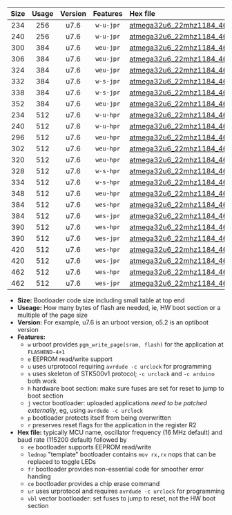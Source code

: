 |Size|Usage|Version|Features|Hex file|
|:-:|:-:|:-:|:-:|:--|
|234|256|u7.6|`w-u-jpr`|[atmega32u6_22mhz1184_460800bps_ur_vbl.hex](https://raw.githubusercontent.com/stefanrueger/urboot/main/atmega32u6_22mhz1184_460800bps_ur_vbl.hex)|
|240|256|u7.6|`w-u-jpr`|[atmega32u6_22mhz1184_460800bps_lednop_ur_vbl.hex](https://raw.githubusercontent.com/stefanrueger/urboot/main/atmega32u6_22mhz1184_460800bps_lednop_ur_vbl.hex)|
|300|384|u7.6|`weu-jpr`|[atmega32u6_22mhz1184_460800bps_ee_ur_vbl.hex](https://raw.githubusercontent.com/stefanrueger/urboot/main/atmega32u6_22mhz1184_460800bps_ee_ur_vbl.hex)|
|306|384|u7.6|`weu-jpr`|[atmega32u6_22mhz1184_460800bps_ee_lednop_ur_vbl.hex](https://raw.githubusercontent.com/stefanrueger/urboot/main/atmega32u6_22mhz1184_460800bps_ee_lednop_ur_vbl.hex)|
|324|384|u7.6|`weu-jpr`|[atmega32u6_22mhz1184_460800bps_ee_lednop_fr_ur_vbl.hex](https://raw.githubusercontent.com/stefanrueger/urboot/main/atmega32u6_22mhz1184_460800bps_ee_lednop_fr_ur_vbl.hex)|
|332|384|u7.6|`w-s-jpr`|[atmega32u6_22mhz1184_460800bps_vbl.hex](https://raw.githubusercontent.com/stefanrueger/urboot/main/atmega32u6_22mhz1184_460800bps_vbl.hex)|
|338|384|u7.6|`w-s-jpr`|[atmega32u6_22mhz1184_460800bps_lednop_vbl.hex](https://raw.githubusercontent.com/stefanrueger/urboot/main/atmega32u6_22mhz1184_460800bps_lednop_vbl.hex)|
|352|384|u7.6|`weu-jpr`|[atmega32u6_22mhz1184_460800bps_ee_lednop_fr_ce_ur_vbl.hex](https://raw.githubusercontent.com/stefanrueger/urboot/main/atmega32u6_22mhz1184_460800bps_ee_lednop_fr_ce_ur_vbl.hex)|
|234|512|u7.6|`w-u-hpr`|[atmega32u6_22mhz1184_460800bps_ur.hex](https://raw.githubusercontent.com/stefanrueger/urboot/main/atmega32u6_22mhz1184_460800bps_ur.hex)|
|240|512|u7.6|`w-u-hpr`|[atmega32u6_22mhz1184_460800bps_lednop_ur.hex](https://raw.githubusercontent.com/stefanrueger/urboot/main/atmega32u6_22mhz1184_460800bps_lednop_ur.hex)|
|296|512|u7.6|`weu-hpr`|[atmega32u6_22mhz1184_460800bps_ee_ur.hex](https://raw.githubusercontent.com/stefanrueger/urboot/main/atmega32u6_22mhz1184_460800bps_ee_ur.hex)|
|302|512|u7.6|`weu-hpr`|[atmega32u6_22mhz1184_460800bps_ee_lednop_ur.hex](https://raw.githubusercontent.com/stefanrueger/urboot/main/atmega32u6_22mhz1184_460800bps_ee_lednop_ur.hex)|
|320|512|u7.6|`weu-hpr`|[atmega32u6_22mhz1184_460800bps_ee_lednop_fr_ur.hex](https://raw.githubusercontent.com/stefanrueger/urboot/main/atmega32u6_22mhz1184_460800bps_ee_lednop_fr_ur.hex)|
|328|512|u7.6|`w-s-hpr`|[atmega32u6_22mhz1184_460800bps.hex](https://raw.githubusercontent.com/stefanrueger/urboot/main/atmega32u6_22mhz1184_460800bps.hex)|
|334|512|u7.6|`w-s-hpr`|[atmega32u6_22mhz1184_460800bps_lednop.hex](https://raw.githubusercontent.com/stefanrueger/urboot/main/atmega32u6_22mhz1184_460800bps_lednop.hex)|
|348|512|u7.6|`weu-hpr`|[atmega32u6_22mhz1184_460800bps_ee_lednop_fr_ce_ur.hex](https://raw.githubusercontent.com/stefanrueger/urboot/main/atmega32u6_22mhz1184_460800bps_ee_lednop_fr_ce_ur.hex)|
|384|512|u7.6|`wes-hpr`|[atmega32u6_22mhz1184_460800bps_ee.hex](https://raw.githubusercontent.com/stefanrueger/urboot/main/atmega32u6_22mhz1184_460800bps_ee.hex)|
|384|512|u7.6|`wes-jpr`|[atmega32u6_22mhz1184_460800bps_ee_vbl.hex](https://raw.githubusercontent.com/stefanrueger/urboot/main/atmega32u6_22mhz1184_460800bps_ee_vbl.hex)|
|390|512|u7.6|`wes-hpr`|[atmega32u6_22mhz1184_460800bps_ee_lednop.hex](https://raw.githubusercontent.com/stefanrueger/urboot/main/atmega32u6_22mhz1184_460800bps_ee_lednop.hex)|
|390|512|u7.6|`wes-jpr`|[atmega32u6_22mhz1184_460800bps_ee_lednop_vbl.hex](https://raw.githubusercontent.com/stefanrueger/urboot/main/atmega32u6_22mhz1184_460800bps_ee_lednop_vbl.hex)|
|420|512|u7.6|`wes-hpr`|[atmega32u6_22mhz1184_460800bps_ee_lednop_fr.hex](https://raw.githubusercontent.com/stefanrueger/urboot/main/atmega32u6_22mhz1184_460800bps_ee_lednop_fr.hex)|
|420|512|u7.6|`wes-jpr`|[atmega32u6_22mhz1184_460800bps_ee_lednop_fr_vbl.hex](https://raw.githubusercontent.com/stefanrueger/urboot/main/atmega32u6_22mhz1184_460800bps_ee_lednop_fr_vbl.hex)|
|462|512|u7.6|`wes-hpr`|[atmega32u6_22mhz1184_460800bps_ee_lednop_fr_ce.hex](https://raw.githubusercontent.com/stefanrueger/urboot/main/atmega32u6_22mhz1184_460800bps_ee_lednop_fr_ce.hex)|
|462|512|u7.6|`wes-jpr`|[atmega32u6_22mhz1184_460800bps_ee_lednop_fr_ce_vbl.hex](https://raw.githubusercontent.com/stefanrueger/urboot/main/atmega32u6_22mhz1184_460800bps_ee_lednop_fr_ce_vbl.hex)|

- **Size:** Bootloader code size including small table at top end
- **Useage:** How many bytes of flash are needed, ie, HW boot section or a multiple of the page size
- **Version:** For example, u7.6 is an urboot version, o5.2 is an optiboot version
- **Features:**
  + `w` urboot provides `pgm_write_page(sram, flash)` for the application at `FLASHEND-4+1`
  + `e` EEPROM read/write support
  + `u` uses urprotocol requiring `avrdude -c urclock` for programming
  + `s` uses skeleton of STK500v1 protocol; `-c urclock` and `-c arduino` both work
  + `h` hardware boot section: make sure fuses are set for reset to jump to boot section
  + `j` vector bootloader: uploaded applications *need to be patched externally*, eg, using `avrdude -c urclock`
  + `p` bootloader protects itself from being overwritten
  + `r` preserves reset flags for the application in the register R2
- **Hex file:** typically MCU name, oscillator frequency (16 MHz default) and baud rate (115200 default) followed by
  + `ee` bootloader supports EEPROM read/write
  + `lednop` "template" bootloader contains `mov rx,rx` nops that can be replaced to toggle LEDs
  + `fr` bootloader provides non-essential code for smoother error handing
  + `ce` bootloader provides a chip erase command
  + `ur` uses urprotocol and requires `avrdude -c urclock` for programming
  + `vbl` vector bootloader: set fuses to jump to reset, not the HW boot section
